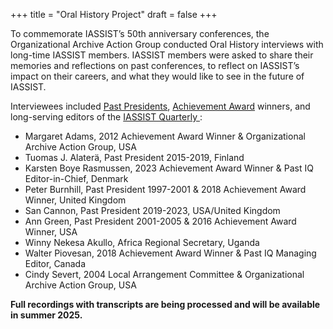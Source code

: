 +++
title = "Oral History Project"
draft = false
+++

To commemorate IASSIST’s 50th anniversary conferences, the Organizational Archive Action Group conducted Oral History interviews with long-time IASSIST members. IASSIST members were asked to share their memories and reflections on past conferences, to reflect on IASSIST’s impact on their careers, and what they would like to see in the future of IASSIST. 

Interviewees included [Past Presidents](/about/officials/#past-presidents), [Achievement Award](/about/iassist-achievement-award/) winners, and long-serving editors of the [IASSIST Quarterly <span class="fas fa-external-link-alt"></span>](https://iassistdata.org/iq/):

- Margaret Adams, 2012 Achievement Award Winner & Organizational Archive Action Group, USA
- Tuomas J. Alaterä, Past President 2015-2019, Finland
- Karsten Boye Rasmussen, 2023 Achievement Award Winner & Past IQ Editor-in-Chief, Denmark
- Peter Burnhill, Past President 1997-2001 & 2018 Achievement Award Winner, United Kingdom
- San Cannon, Past President 2019-2023, USA/United Kingdom
- Ann Green, Past President 2001-2005 & 2016 Achievement Award Winner, USA
- Winny Nekesa Akullo, Africa Regional Secretary, Uganda
- Walter Piovesan, 2018 Achievement Award Winner & Past IQ Managing Editor, Canada
- Cindy Severt, 2004 Local Arrangement Committee & Organizational Archive Action Group, USA

**Full recordings with transcripts are being processed and will be available in summer 2025.**


<br />
